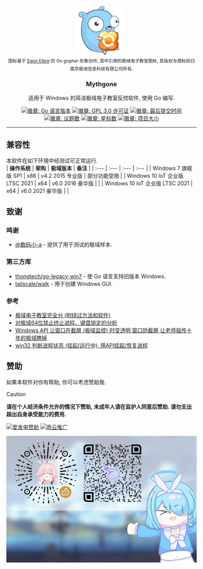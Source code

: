 <div align="center">
  <a href="#"><img src="docs/mythgone256.png" alt="Mythgone 图标" width="128" height="128"></a>
  <br><sub>图标基于 <a href="https://egonelbre.com/">Egon Elbre</a> 的 Go gopher 形象创作, 其中引用的极域电子教室图标, 其版权与商标权归南京极域信息科技有限公司所有.</sub>
  <h3 align="center">Mythgone</h3>
  <p>适用于 Windows 的简洁极域电子教室反控软件, 使用 Go 编写.</p>
  <a href="#"><img alt="徽章: Go 语言版本" src="https://img.shields.io/github/go-mod/go-version/dotcubecn/mythgone?style=flat-square"></a>
  <a href="https://github.com/dotcubecn/mythgone?tab=GPL-3.0-1-ov-file"><img alt="徽章: GPL 3.0 许可证" src="https://img.shields.io/github/license/dotcubecn/mythgone?style=flat-square"></a>
  <a href="https://github.com/dotcubecn/mythgone/commits"><img alt="徽章: 最后提交时间" src="https://img.shields.io/github/last-commit/dotcubecn/mythgone?style=flat-square"></a>
  <a href="https://github.com/dotcubecn/mythgone/issues"><img alt="徽章: 议题数" src="https://img.shields.io/github/issues/dotcubecn/mythgone?style=flat-square"></a>
  <a href="https://github.com/dotcubecn/mythgone/stargazers"><img alt="徽章: 星标数" src="https://img.shields.io/github/stars/dotcubecn/mythgone?style=flat-square"></a>
  <a href="#"><img alt="徽章: 项目大小" src="https://img.shields.io/github/repo-size/dotcubecn/mythgone?style=flat-square&label=size"></a>
</div>

---

## 兼容性
本软件在如下环境中经测试可正常运行.  
| **操作系统** | **架构** | **极域版本** | **备注** |
| :--- | :--- | :--- | :--- |
| Windows 7 旗舰版 SP1 | x86 | v4.2 2015 专业版 | 部分功能受限 |
| Windows 10 IoT 企业版 LTSC 2021 | x64 | v6.0 2016 豪华版 |  |
| Windows 10 IoT 企业版 LTSC 2021 | x64 | v6.0 2021 豪华版 |  |


## 致谢
### 鸣谢
- [@数码小-a](https://space.bilibili.com/3546704078964833 "数码小-a的哔哩哔哩主页") - 提供了用于测试的极域样本.

### 第三方库
- [thongtech/go-legacy-win7](https://github.com/thongtech/go-legacy-win7 "go-legacy-win7 的 GitHub 仓库") - 使 Go 语言支持旧版本 Windows.  
- [tailscale/walk](https://github.com/tailscale/walk "tailscale 在 GitHub 上的 walk 分支 ") - 用于创建 Windows GUI.  

### 参考
- [极域电子教室完全分 (附绕过方法和软件)](https://www.52pojie.cn/thread-542884-1-1.html "极域电子教室完全分析（附绕过方法和软件） - 吾爱破解 - 52pojie.cn")
- [对极域64位禁止终止进程、键盘锁定的分析](https://blog.csdn.net/weixin_42112038/article/details/126228989 "对极域64位禁止终止进程、键盘锁定的分析_请求的控件对此服务无效-CSDN博客")
- [Windows API 让窗口在截屏 (极域监控) 时变透明 窗口防截屏 让老师祖传十年的极域瞎掉](https://www.cnblogs.com/petyr/articles/19001342 "Windows API 让窗口在截屏（极域监控）时变透明 窗口防截屏 让老师祖传十年的极域瞎掉 - Petyrma - 博客园")
- [win32 判断进程状态 (挂起/运行中), 用API挂起/恢复进程](https://blog.csdn.net/weixin_42112038/article/details/126243863 "win32 判断进程状态（挂起/运行中）、用API挂起/恢复进程_判断一个进程是否处于挂起状态-CSDN博客")

## 赞助
如果本软件对你有帮助, 你可以考虑赞助我.  
> [!CAUTION]
> **请在个人经济条件允许的情况下赞助, 未成年人请在监护人同意后赞助. 请勿支出超出自身承受能力的费用.**

[![爱发电赞助](https://img.shields.io/badge/爱发电-赞助开发者-946ce6?style=for-the-badge)](https://ifdian.net/order/create?user_id=1c339020ef8111ec9f4752540025c377)
[![雨云推广](https://img.shields.io/badge/雨云-优惠注册-37b5c1?style=for-the-badge)](https://www.rainyun.com/dotcube_?s=gh-mythgone-readme)

![赞助二维码](docs/sponsor.webp "赞助二维码")
